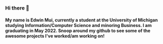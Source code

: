 ### Hi there 👋
#### My name is Edwin Mui, currently a student at the University of Michigan studying Information/Computer Science and minoring Business. I am graduating in May 2022. Snoop around my github to see some of the awesome projects I've worked/am working on!

<!--
**edwinmui/edwinmui** is a ✨ _special_ ✨ repository because its `README.md` (this file) appears on your GitHub profile.

Here are some ideas to get you started:

- 🔭 I’m currently working on ...
- 🌱 I’m currently learning ...
- 👯 I’m looking to collaborate on ...
- 🤔 I’m looking for help with ...
- 💬 Ask me about ...
- 📫 How to reach me: ...
- 😄 Pronouns: ...
- ⚡ Fun fact: ...
-->
